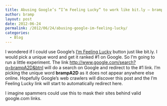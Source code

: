 ```yaml
---
title: Abusing Google’s “I’m Feeling Lucky” to work like bit.ly – brampA2D
author: bramp
layout: post
date: 2012-06-24
permalink: /2012/06/24/abusing-google-im-feeling-lucky/
categories:
  - Blog
---
```

I wondered if I could use Google&#8217;s [I&#8217;m Feeling Lucky][1] button just like bit.ly. I would pick a unique word and get it ranked #1 on Google. So I&#8217;m going to run a little experiment. The link <http://www.google.com/search?q=brampA2D&btnI> will do a search on Google and redirect to the #1 link. I&#8217;m picking the unique word **brampA2D** as it does not appear anywhere else online. Hopefully Google&#8217;s web crawlers will discover this post and the I&#8217;m Feeling Lucky link will start to automatically redirect here.

I imagine spammers could use this to mask their sites behind valid google.com links.

 [1]: http://en.wikipedia.org/wiki/Google_Search#.22I.27m_Feeling_Lucky.22
 